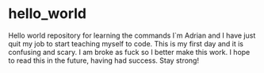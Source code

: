 # hello_world
Hello world repository for learning the commands
I`m Adrian and I have just quit my job to start teaching myself to code. This is my first day and it is confusing and scary. I am broke as fuck so I better make this work. I hope to read this in the future, having had success. Stay strong!
